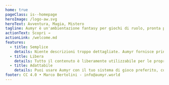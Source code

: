 ```yaml
---
home: true
pageClass: is--homepage
heroImage: /logo-aw.svg
heroText: Avventura, Magia, Mistero
tagline: Aumyr è un'ambientazione fantasy per giochi di ruolo, pronta per le tue avventure.
actionText: Scopri →
actionLink: /welcome.md
features:
  - title: Semplice
    details: Niente descrizioni troppo dettagliate. Aumyr fornisce principalmente spunti per luoghi, personaggi e possibili avventure, adatti a stimolare la creatività del Master e dei giocatori.
  - title: Libera
    details: Tutto il contenuto è liberamente utilizzabile per le proprie avventure. Non ci sono riferimenti a sistemi specifici, ma può essere utile ad alcuni Master che cercano materiale originale o idee per le loro sessioni.
  - title: Adattabile
    details: Puoi usare Aumyr con il tuo sistema di gioco preferito, come d20™, Dungeons & Dragons®, Pathfinder®, Labyrinth Lord, FATE... i contenuti possono essere riportati in ogni sistema e in ogni mondo già esistente.
footer: CC 4.0 • Marco Bertolini - info@aumyr.world
---
```

